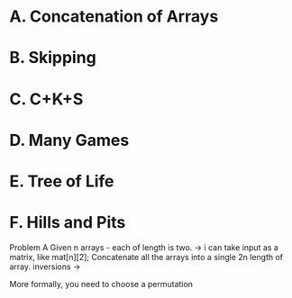# A. Concatenation of Arrays
# B. Skipping
# C. C+K+S
# D. Many Games
# E. Tree of Life
# F. Hills and Pits


Problem A
Given n arrays - each of length is two.
-> i can take input as a matrix, like mat[n][2];
Concatenate all the arrays into a single 2n length of array.
inversions ->

More formally, you need to choose a permutation


